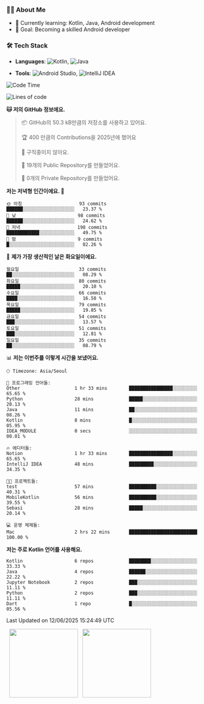 ### 👨‍💻 About Me
- 🌱 Currently learning: Kotlin, Java, Android development
- 🎯 Goal: Becoming a skilled Android developer

### 🛠 Tech Stack
- **Languages**: ![Kotlin](https://img.shields.io/badge/Kotlin-0095D5?style=flat-square&logo=kotlin&logoColor=white), 
![Java](https://img.shields.io/badge/Java-007396?style=flat-square&logo=coffeescript&logoColor=white)

- **Tools**:
![Android Studio](https://img.shields.io/badge/Android%20Studio-3DDC84?style=flat-square&logo=android-studio&logoColor=white), 
![IntelliJ IDEA](https://img.shields.io/badge/IntelliJ%20IDEA-000000?style=flat-square&logo=intellij-idea&logoColor=white)

<!--START_SECTION:waka-->
![Code Time](http://img.shields.io/badge/Code%20Time-170%20hrs%2017%20mins-blue)

![Lines of code](https://img.shields.io/badge/%EC%A0%80%EB%8A%94%20%EC%97%AC%ED%83%9C%EA%B9%8C%EC%A7%80%20-278.6%20thousand%20%EC%A4%84%EC%9D%98%20%EC%BD%94%EB%93%9C%EB%A5%BC%20%EC%9E%91%EC%84%B1%ED%96%88%EC%96%B4%EC%9A%94.-blue)

**🐱 저의 GitHub 정보에요.** 

> 📦 GitHub의 50.3 kB만큼의 저장소를 사용하고 있어요. 
 > 
> 🏆 400 만큼의 Contributions을 2025년에 했어요
 > 
> 🚫 구직중이지 않아요.
 > 
> 📜 19개의 Public Repository를 만들었어요. 
 > 
> 🔑 0개의 Private Repository를 만들었어요. 
 > 
**저는 저녁형 인간이에요. 🦉** 

```text
🌞 아침                     93 commits          ██████░░░░░░░░░░░░░░░░░░░   23.37 % 
🌆 낮　                     98 commits          ██████░░░░░░░░░░░░░░░░░░░   24.62 % 
🌃 저녁                     198 commits         ████████████░░░░░░░░░░░░░   49.75 % 
🌙 밤　                     9 commits           █░░░░░░░░░░░░░░░░░░░░░░░░   02.26 % 
```
📅 **제가 가장 생산적인 날은 화요일이에요.** 

```text
월요일                      33 commits          ██░░░░░░░░░░░░░░░░░░░░░░░   08.29 % 
화요일                      80 commits          █████░░░░░░░░░░░░░░░░░░░░   20.10 % 
수요일                      66 commits          ████░░░░░░░░░░░░░░░░░░░░░   16.58 % 
목요일                      79 commits          █████░░░░░░░░░░░░░░░░░░░░   19.85 % 
금요일                      54 commits          ███░░░░░░░░░░░░░░░░░░░░░░   13.57 % 
토요일                      51 commits          ███░░░░░░░░░░░░░░░░░░░░░░   12.81 % 
일요일                      35 commits          ██░░░░░░░░░░░░░░░░░░░░░░░   08.79 % 
```


📊 **저는 이번주를 이렇게 시간을 보냈어요.** 

```text
🕑︎ Timezone: Asia/Seoul

💬 프로그래밍 언어들: 
Other                    1 hr 33 mins        ████████████████░░░░░░░░░   65.65 % 
Python                   28 mins             █████░░░░░░░░░░░░░░░░░░░░   20.13 % 
Java                     11 mins             ██░░░░░░░░░░░░░░░░░░░░░░░   08.26 % 
Kotlin                   8 mins              █░░░░░░░░░░░░░░░░░░░░░░░░   05.95 % 
IDEA_MODULE              0 secs              ░░░░░░░░░░░░░░░░░░░░░░░░░   00.01 % 

🔥 에디터들: 
Notion                   1 hr 33 mins        ████████████████░░░░░░░░░   65.65 % 
IntelliJ IDEA            48 mins             █████████░░░░░░░░░░░░░░░░   34.35 % 

🐱‍💻 프로젝트들: 
test                     57 mins             ██████████░░░░░░░░░░░░░░░   40.31 % 
MobileKotlin             56 mins             ██████████░░░░░░░░░░░░░░░   39.55 % 
Sebasi                   28 mins             █████░░░░░░░░░░░░░░░░░░░░   20.14 % 

💻 운영 체제들: 
Mac                      2 hrs 22 mins       █████████████████████████   100.00 % 
```

**저는 주로 Kotlin 언어를 사용해요.** 

```text
Kotlin                   6 repos             ████████░░░░░░░░░░░░░░░░░   33.33 % 
Java                     4 repos             ██████░░░░░░░░░░░░░░░░░░░   22.22 % 
Jupyter Notebook         2 repos             ███░░░░░░░░░░░░░░░░░░░░░░   11.11 % 
Python                   2 repos             ███░░░░░░░░░░░░░░░░░░░░░░   11.11 % 
Dart                     1 repo              █░░░░░░░░░░░░░░░░░░░░░░░░   05.56 % 
```




 Last Updated on 12/06/2025 15:24:49 UTC
<!--END_SECTION:waka-->

<p>
  <img height="180em" src="https://github-readme-stats.vercel.app/api?username=JongHyun070105&show_icons=true&include_all_commits=true&bg_color=0d1117&title_color=ffffff&text_color=c9d1d9&icon_color=79ff97">
  <img height="180em" src="https://github-readme-stats.vercel.app/api/top-langs/?username=JongHyun070105&layout=compact&langs_count=4&bg_color=0d1117&title_color=ffffff&text_color=c9d1d9&hide=php,jupyter%20notebook&hide_repo=EcoStep,mimir,git-session">
</p>

